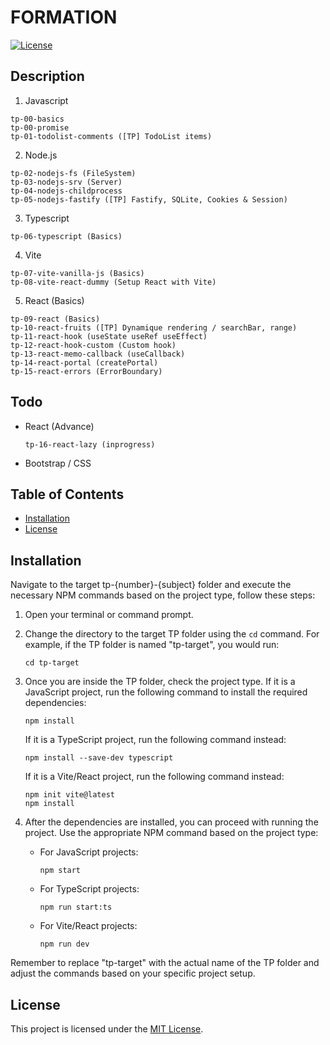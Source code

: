 # FORMATION

[![License](https://img.shields.io/badge/license-MIT-blue.svg)](LICENSE)

## Description

1. Javascript 
  ```
  tp-00-basics 
  tp-00-promise
  tp-01-todolist-comments ([TP] TodoList items)
  ```
2. Node.js
  ```
  tp-02-nodejs-fs (FileSystem)
  tp-03-nodejs-srv (Server)
  tp-04-nodejs-childprocess
  tp-05-nodejs-fastify ([TP] Fastify, SQLite, Cookies & Session)
  ```
3. Typescript
  ```
  tp-06-typescript (Basics)
  ```
4. Vite 
  ```
  tp-07-vite-vanilla-js (Basics)
  tp-08-vite-react-dummy (Setup React with Vite)
  ```
5. React (Basics)
  ```
  tp-09-react (Basics)
  tp-10-react-fruits ([TP] Dynamique rendering / searchBar, range)
  tp-11-react-hook (useState useRef useEffect)
  tp-12-react-hook-custom (Custom hook)
  tp-13-react-memo-callback (useCallback)
  tp-14-react-portal (createPortal)
  tp-15-react-errors (ErrorBoundary)
  ```

## Todo

- React (Advance)
  ```
  tp-16-react-lazy (inprogress)
  ```
- Bootstrap / CSS

## Table of Contents

- [Installation](#installation)
- [License](#license)

## Installation

Navigate to the target tp-{number}-{subject} folder and execute the necessary NPM commands based on the project type, follow these steps:

1. Open your terminal or command prompt.
2. Change the directory to the target TP folder using the `cd` command. For example, if the TP folder is named "tp-target", you would run:
    ```
    cd tp-target
    ```

3. Once you are inside the TP folder, check the project type. If it is a JavaScript project, run the following command to install the required dependencies:
    ```
    npm install
    ```

    If it is a TypeScript project, run the following command instead:
    ```
    npm install --save-dev typescript
    ```

    If it is a Vite/React project, run the following command instead:
    ```
    npm init vite@latest
    npm install
    ```

4. After the dependencies are installed, you can proceed with running the project. Use the appropriate NPM command based on the project type:
    - For JavaScript projects:
      ```
      npm start
      ```

    - For TypeScript projects:
      ```
      npm run start:ts
      ```
    - For Vite/React projects:
      ```
      npm run dev
      ```

Remember to replace "tp-target" with the actual name of the TP folder and adjust the commands based on your specific project setup.

## License

This project is licensed under the [MIT License](LICENSE).
